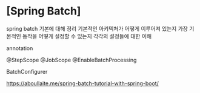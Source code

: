 # [Spring Batch]
> 


spring batch 기본에 대해 정리
기본적인 아키텍처가 어떻게 이루어져 있는지
가장 기본적인 동작을 어떻게 설정할 수 있는지
각각의 설정들에 대한 이해


annotation

@StepScope
@JobScope
@EnableBatchProcessing



BatchConfigurer






https://aboullaite.me/spring-batch-tutorial-with-spring-boot/


